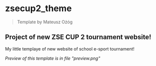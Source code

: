 # zsecup2_theme
> Template by Mateusz Ożóg

## Project of new ZSE CUP 2 tournament website!

My little templaye of new website of school e-sport tournament!

*Preview of this template is in file "preview.png"*
